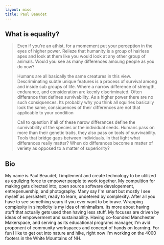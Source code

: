 ```yaml
---
layout: misc
title: Paul Beaudet
---
```


## What is equality?

> Even if you're an athist, for a momement put your perception in the eyes of higher power. Relieze that humanity is a group of hairless apes and look at them like you would look at any other group of animals. Would you see as many differences amoung people as you do now?
>
> Humans are all basically the same creatures in this view. Descriminating subtle unique features is a process of survival among and inside sub groups of life. Where a narrow difference of strength, endurance, and consideration are keenly discriminated. Often differance that defines survivability. As a higher power there are no such consiquences. Its probably why you think all squirles basically look the same, consiquences of their differences are not that applicable to your condition
>
> Call to question if all of these narow differances define the survivability of the species or the individual seeds. Humans pass on more than their genetic traits, they also pass on tools of survivability. Tools that bridge gaps between individuals. In that light what differances really matter? When do differances become a matter of veriety as opposed to a matter of superiority?

## Bio

My name is Paul Beaudet, I implement and create technology to be utilized as equlizing force to empower people to work together. My compultion for making gets directed into, open source software developement, entrepenuership, and photography. Many say I'm smart but mostly I see myself as persistent, ready to learn, undetered by complexity. After all you have to see something scary if you ever want to be brave. Wrapping complexity in simplicity is my idea of minimalism. Its more about having stuff that actually gets used then having less stuff. My focuses are driven by ideas of empowerment and sustainability. Having co-founded Manchester Makerspace, and serving as its educational programs manager, I'm avid proponent of community workspaces and concept of hands on learning. For fun I like to get out into nature and hike, right now I'm working on the 4000 footers in the White Mountains of NH.
